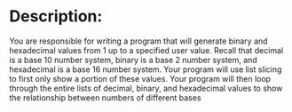 # Description:
You are responsible for writing a program that will generate binary and hexadecimal values from
1 up to a specified user value. Recall that decimal is a base 10 number system, binary is a
base 2 number system, and hexadecimal is a base 16 number system. Your program will use
list slicing to first only show a portion of these values. Your program will then loop through the
entire lists of decimal, binary, and hexadecimal values to show the relationship between
numbers of different bases